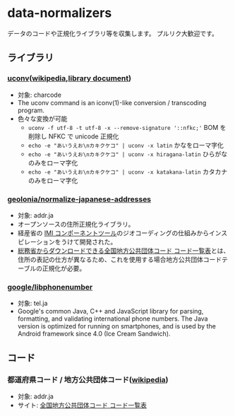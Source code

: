 # data-normalizers

データのコードや正規化ライブラリ等を収集します。
プルリク大歓迎です。

## ライブラリ

### [uconv](https://github.com/unicode-org/icu/tree/main/icu4c/source/extra/uconv)([wikipedia](https://en.wikipedia.org/wiki/Uconv),[library document](https://unicode-org.github.io/icu/))
- 対象: charcode
- The uconv command is an iconv(1)-like conversion / transcoding program.
- 色々な変換が可能
  - `uconv -f utf-8 -t utf-8 -x --remove-signature '::nfkc;'` BOM を削除し NFKC で unicode 正規化
  - `echo -e "あいうえお\nカキクケコ" | uconv -x latin` かなをローマ字化
  - `echo -e "あいうえお\nカキクケコ" | uconv -x hiragana-latin` ひらがなのみをローマ字化
  - `echo -e "あいうえお\nカキクケコ" | uconv -x katakana-latin` カタカナのみをローマ字化

### [geolonia/normalize-japanese-addresses](https://github.com/geolonia/normalize-japanese-addresses)
- 対象: addr.ja
- オープンソースの住所正規化ライブラリ。
- 経産省の [IMI コンポーネントツール](https://info.gbiz.go.jp/tools/imi_tools/)のジオコーディングの仕組みからインスピレーションをうけて開発された。
- [総務省からダウンロードできる全国地方公共団体コード コード一覧表](https://www.soumu.go.jp/denshijiti/code.html)とは、住所の表記の仕方が異なるため、これを使用する場合地方公共団体コードテーブルの正規化が必要。

### [google/libphonenumber](https://github.com/google/libphonenumber)
- 対象: tel.ja
- Google's common Java, C++ and JavaScript library for parsing, formatting, and validating international phone numbers. The Java version is optimized for running on smartphones, and is used by the Android framework since 4.0 (Ice Cream Sandwich).

## コード

### 都道府県コード / 地方公共団体コード([wikipedia](https://ja.wikipedia.org/wiki/%E5%85%A8%E5%9B%BD%E5%9C%B0%E6%96%B9%E5%85%AC%E5%85%B1%E5%9B%A3%E4%BD%93%E3%82%B3%E3%83%BC%E3%83%89))
- 対象: addr.ja
- サイト: [全国地方公共団体コード コード一覧表](https://www.soumu.go.jp/denshijiti/code.html)
